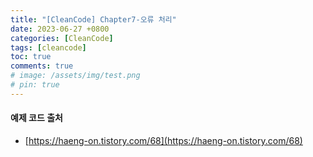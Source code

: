 ```yaml
---
title: "[CleanCode] Chapter7-오류 처리"
date: 2023-06-27 +0800
categories: [CleanCode]
tags: [cleancode]
toc: true
comments: true
# image: /assets/img/test.png
# pin: true
---
```





#### 예제 코드 출처
- [https://haeng-on.tistory.com/68](https://haeng-on.tistory.com/68)
